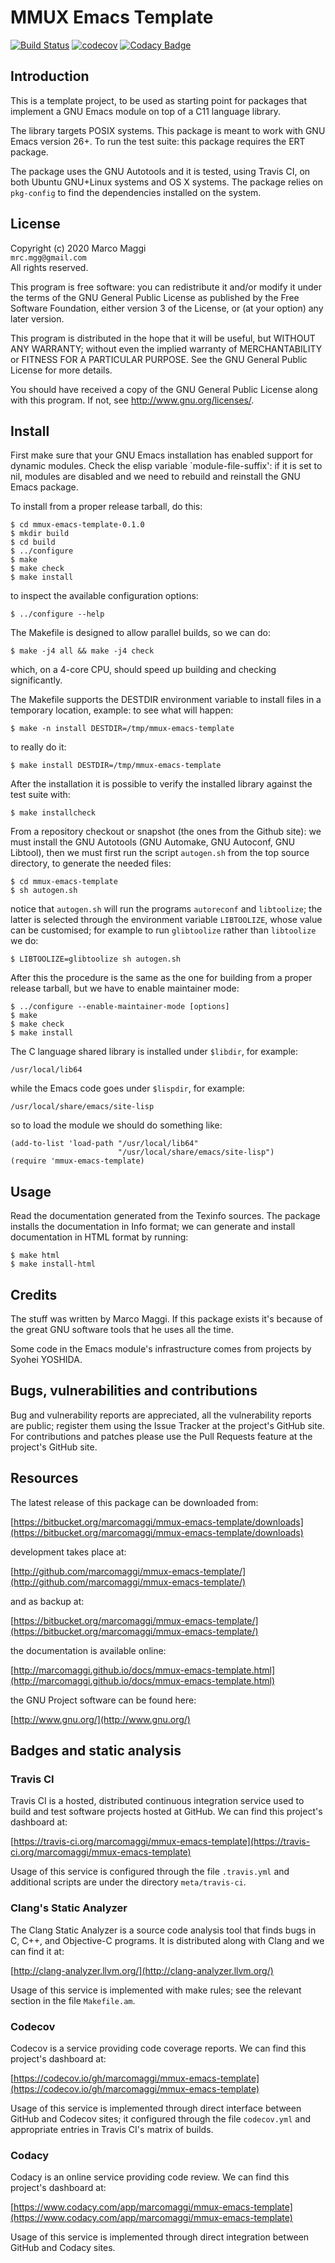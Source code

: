 # MMUX Emacs Template

[![Build Status](https://travis-ci.org/marcomaggi/mmux-emacs-template.svg?branch=master)](https://travis-ci.org/marcomaggi/mmux-emacs-template)
[![codecov](https://codecov.io/gh/marcomaggi/mmux-emacs-template/branch/master/graph/badge.svg)](https://codecov.io/gh/marcomaggi/mmux-emacs-template)
[![Codacy Badge](https://api.codacy.com/project/badge/Grade/b41898f85f6e4e4bad28a1236c086ff3)](https://www.codacy.com/manual/marcomaggi_2/mmux-emacs-template?utm_source=github.com&amp;utm_medium=referral&amp;utm_content=marcomaggi/mmux-emacs-template&amp;utm_campaign=Badge_Grade)

## Introduction

This is  a template project, to  be used as starting  point for packages
that implement a GNU Emacs module on top of a C11 language library.

The library targets  POSIX systems.  This package is meant  to work with
GNU Emacs version 26+.  To run the test suite: this package requires the
ERT package.

The package uses the GNU Autotools and it is tested, using Travis CI, on
both Ubuntu GNU+Linux  systems and OS X systems.  The  package relies on
`pkg-config` to find the dependencies installed on the system.

## License

Copyright (c) 2020 Marco Maggi<br/>
`mrc.mgg@gmail.com`<br/>
All rights reserved.

This program is free software: you  can redistribute it and/or modify it
under the  terms of the GNU  General Public License as  published by the
Free Software Foundation,  either version 3 of the License,  or (at your
option) any later version.

This program  is distributed  in the  hope that it  will be  useful, but
WITHOUT   ANY   WARRANTY;  without   even   the   implied  warranty   of
MERCHANTABILITY  or  FITNESS FOR  A  PARTICULAR  PURPOSE.  See  the  GNU
General Public License for more details.

You should have received a copy  of the GNU General Public License along
with this program.  If not, see <http://www.gnu.org/licenses/>.

## Install

First make sure that your GNU Emacs installation has enabled support for
dynamic modules.   Check the elisp variable  `module-file-suffix': if it
is set to nil, modules are disabled and we need to rebuild and reinstall
the GNU Emacs package.

To install from a proper release tarball, do this:

```
$ cd mmux-emacs-template-0.1.0
$ mkdir build
$ cd build
$ ../configure
$ make
$ make check
$ make install
```

to inspect the available configuration options:

```
$ ../configure --help
```

The Makefile is designed to allow parallel builds, so we can do:

```
$ make -j4 all && make -j4 check
```

which,  on  a  4-core  CPU,   should  speed  up  building  and  checking
significantly.

The Makefile supports the DESTDIR  environment variable to install files
in a temporary location, example: to see what will happen:

```
$ make -n install DESTDIR=/tmp/mmux-emacs-template
```

to really do it:

```
$ make install DESTDIR=/tmp/mmux-emacs-template
```

After the  installation it is  possible to verify the  installed library
against the test suite with:

```
$ make installcheck
```

From a repository checkout or snapshot  (the ones from the Github site):
we  must install  the GNU  Autotools  (GNU Automake,  GNU Autoconf,  GNU
Libtool), then  we must first run  the script `autogen.sh` from  the top
source directory, to generate the needed files:

```
$ cd mmux-emacs-template
$ sh autogen.sh

```

notice  that  `autogen.sh`  will   run  the  programs  `autoreconf`  and
`libtoolize`; the  latter is  selected through the  environment variable
`LIBTOOLIZE`,  whose  value  can  be  customised;  for  example  to  run
`glibtoolize` rather than `libtoolize` we do:

```
$ LIBTOOLIZE=glibtoolize sh autogen.sh
```

After this  the procedure  is the same  as the one  for building  from a
proper release tarball, but we have to enable maintainer mode:

```
$ ../configure --enable-maintainer-mode [options]
$ make
$ make check
$ make install
```

The C language shared library is installed under `$libdir`, for example:

```
/usr/local/lib64
```

while the Emacs code goes under `$lispdir`, for example:

```
/usr/local/share/emacs/site-lisp
```

so to load the module we should do something like:

```
(add-to-list 'load-path "/usr/local/lib64"
                        "/usr/local/share/emacs/site-lisp")
(require 'mmux-emacs-template)
```

## Usage

Read the documentation generated from  the Texinfo sources.  The package
installs the documentation  in Info format; we can  generate and install
documentation in HTML format by running:

```
$ make html
$ make install-html
```

## Credits

The  stuff was  written by  Marco Maggi.   If this  package exists  it's
because of the great GNU software tools that he uses all the time.

Some code  in the Emacs  module's infrastructure comes from  projects by
Syohei YOSHIDA.

## Bugs, vulnerabilities and contributions

Bug  and vulnerability  reports are  appreciated, all  the vulnerability
reports  are  public; register  them  using  the  Issue Tracker  at  the
project's GitHub  site.  For  contributions and  patches please  use the
Pull Requests feature at the project's GitHub site.

## Resources

The latest release of this package can be downloaded from:

[https://bitbucket.org/marcomaggi/mmux-emacs-template/downloads](https://bitbucket.org/marcomaggi/mmux-emacs-template/downloads)

development takes place at:

[http://github.com/marcomaggi/mmux-emacs-template/](http://github.com/marcomaggi/mmux-emacs-template/)

and as backup at:

[https://bitbucket.org/marcomaggi/mmux-emacs-template/](https://bitbucket.org/marcomaggi/mmux-emacs-template/)

the documentation is available online:

[http://marcomaggi.github.io/docs/mmux-emacs-template.html](http://marcomaggi.github.io/docs/mmux-emacs-template.html)

the GNU Project software can be found here:

[http://www.gnu.org/](http://www.gnu.org/)

## Badges and static analysis

### Travis CI

Travis CI is  a hosted, distributed continuous  integration service used
to build and test software projects  hosted at GitHub.  We can find this
project's dashboard at:

[https://travis-ci.org/marcomaggi/mmux-emacs-template](https://travis-ci.org/marcomaggi/mmux-emacs-template)

Usage of this  service is configured through the  file `.travis.yml` and
additional scripts are under the directory `meta/travis-ci`.

### Clang's Static Analyzer

The Clang Static Analyzer is a source code analysis tool that finds bugs
in C, C++, and Objective-C programs.  It is distributed along with Clang
and we can find it at:

[http://clang-analyzer.llvm.org/](http://clang-analyzer.llvm.org/)

Usage of this  service is implemented with make rules;  see the relevant
section in the file `Makefile.am`.

### Codecov

Codecov is a service providing code  coverage reports.  We can find this
project's dashboard at:

[https://codecov.io/gh/marcomaggi/mmux-emacs-template](https://codecov.io/gh/marcomaggi/mmux-emacs-template)

Usage of  this service is  implemented through direct  interface between
GitHub and Codecov  sites; it configured through  the file `codecov.yml`
and appropriate entries in Travis CI's matrix of builds.

### Codacy

Codacy is  an online service  providing code  review.  We can  find this
project's dashboard at:

[https://www.codacy.com/app/marcomaggi/mmux-emacs-template](https://www.codacy.com/app/marcomaggi/mmux-emacs-template)

Usage of this service is  implemented through direct integration between
GitHub and Codacy sites.
